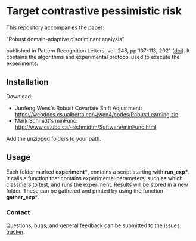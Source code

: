 # Target contrastive pessimistic risk

This repository accompanies the paper:

"Robust domain-adaptive discriminant analysis"

published in Pattern Recognition Letters, vol. 248, pp 107-113, 2021 ([doi](https://doi.org/10.1016/j.patrec.2021.05.005)). It contains the algorithms and experimental protocol used to execute the experiments.

## Installation

Download:

- Junfeng Wens's Robust Covariate Shift Adjustment: https://webdocs.cs.ualberta.ca/~jwen4/codes/RobustLearning.zip
- Mark Schmidt's minFunc: http://www.cs.ubc.ca/~schmidtm/Software/minFunc.html

Add the unzipped folders to your path.

## Usage

Each folder marked __experiment\*__, contains a script starting with __run_exp\*__. It calls a function that contains experimental parameters, such as which classifiers to test, and runs the experiment. Results will be stored in a new folder. These can be gathered and printed by using the function __gather_exp\*__.

### Contact

Questions, bugs, and general feedback can be submitted to the [issues tracker](https://github.com/wmkouw/tcpr/issues).
